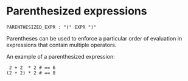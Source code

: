 # Parenthesized expressions

```bnf
PARENTHESIZED_EXPR : "(" EXPR ")"
```

Parentheses can be used to enforce a particular order of evaluation in expressions that contain
multiple operators.

An example of a parenthesized expression:

```crust
 2 + 2  * 2 # == 6
(2 + 2) * 2 # == 8
```
